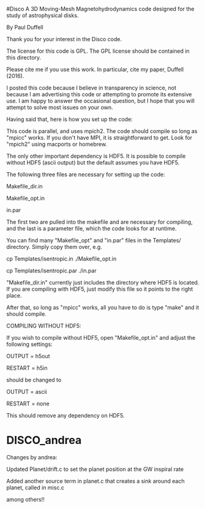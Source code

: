 #Disco
A 3D Moving-Mesh Magnetohydrodynamics code designed for the study of astrophysical disks.

By Paul Duffell

Thank you for your interest in the Disco code.

The license for this code is GPL.  The GPL license should be contained in this directory.

Please cite me if you use this work.  In particular, cite my paper, Duffell (2016).

I posted this code because I believe in transparency in science, not because I am advertising this code or attempting to promote its extensive use.  I am happy to answer the occasional question, but I hope that you will attempt to solve most issues on your own.

Having said that, here is how you set up the code:


This code is parallel, and uses mpich2.  The code should compile so long as "mpicc" works.  If you don't have MPI, it is straightforward to get.  Look for "mpich2" using macports or homebrew.


The only other important dependency is HDF5.  It is possible to compile without HDF5 (ascii output) but the default assumes you have HDF5.


The following three files are necessary for setting up the code:

Makefile_dir.in

Makefile_opt.in

in.par

The first two are pulled into the makefile and are necessary for compiling, and the last is a parameter file, which the code looks for at runtime.

You can find many "Makefile_opt" and "in.par" files in the Templates/ directory.  Simply copy them over, e.g.

cp Templates/isentropic.in ./Makefile_opt.in

cp Templates/isentropic.par ./in.par

"Makefile_dir.in" currently just includes the directory where HDF5 is located.  If you are compiling with HDF5, just modify this file so it points to the right place.

After that, so long as "mpicc" works, all you have to do is type "make" and it should compile.


COMPILING WITHOUT HDF5:

If you wish to compile without HDF5, open "Makefile_opt.in" and adjust the following settings:

OUTPUT   = h5out

RESTART  = h5in 

should be changed to 

OUTPUT   = ascii

RESTART  = none

This should remove any dependency on HDF5.

# DISCO_andrea

Changes by andrea:

Updated Planet/drift.c to set the planet position at the GW inspiral rate

Added another source term in planet.c that creates a sink around each planet, called in misc.c

among others!! 

